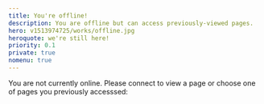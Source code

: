 ```yaml
---
title: You're offline!
description: You are offline but can access previously-viewed pages.
hero: v1513974725/works/offline.jpg
heroquote: we're still here!
priority: 0.1
private: true
nomenu: true
---
```


You are not currently online. Please connect to view a page or choose one of pages you previously accesssed:

<ul id="cachedpagelist"></ul>
